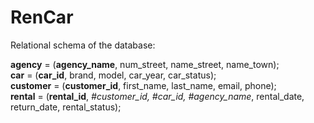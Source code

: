 # RenCar

Relational schema of the database:

**agency** = (**agency_name**, num_street, name_street, name_town);<br />
**car** = (**car_id**, brand, model, car_year, car_status);<br />
**customer** = (**customer_id**, first_name, last_name, email, phone);<br />
**rental** = (**rental_id**, _#customer_id, #car_id, #agency_name_, rental_date, return_date, rental_status);
